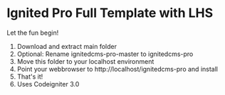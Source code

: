 Ignited Pro Full Template with LHS
=================================

Let the fun begin!

1. Download and extract main folder
2. Optional: Rename ignitedcms-pro-master to ignitedcms-pro
3. Move this folder to your localhost environment
4. Point your webbrowser to http://localhost/ignitedcms-pro and install 
5. That's it!
6. Uses Codeigniter 3.0